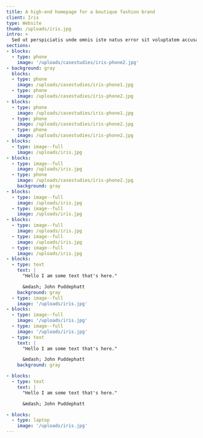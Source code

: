 ```yaml
---
title: A high-end homepage for a boutique fashion brand
client: Iris
type: Website
thumb: /uploads/iris.jpg
intro: >
  Sed ut perspiciatis unde omnis iste natus error sit voluptatem accusantium doloremque laudantium, totam rem aperiam, eaque ipsa quae ab illo inventore veritatis et quasi architecto beatae vitae dicta sunt explicabo. Nemo enim ipsam voluptatem quia voluptas sit aspernatur aut odit aut fugit, sed quia consequuntur magni dolores eos qui ratione voluptatem sequi nesciunt.
sections:
- blocks:
  - type: phone
    image: '/uploads/casestudies/iris-phone2.jpg'
- background: gray
  blocks:
  - type: phone
    image: /uploads/casestudies/iris-phone1.jpg
  - type: phone
    image: /uploads/casestudies/iris-phone2.jpg
- blocks:
  - type: phone
    image: /uploads/casestudies/iris-phone1.jpg
  - type: phone
    image: /uploads/casestudies/iris-phone2.jpg
  - type: phone
    image: /uploads/casestudies/iris-phone2.jpg
- blocks:
  - type: image--full
    image: /uploads/iris.jpg
- blocks:
  - type: image--full
    image: /uploads/iris.jpg
  - type: phone
    image: /uploads/casestudies/iris-phone2.jpg
    background: gray
- blocks:
  - type: image--full
    image: /uploads/iris.jpg
  - type: image--full
    image: /uploads/iris.jpg
- blocks:
  - type: image--full
    image: /uploads/iris.jpg
  - type: image--full
    image: /uploads/iris.jpg
  - type: image--full
    image: /uploads/iris.jpg
- blocks:
  - type: text
    text: |
      "Hello I am some text that's here."

      &mdash; John Puddephatt
    background: gray
  - type: image--full
    image: '/uploads/iris.jpg'
- blocks:
  - type: image--full
    image: '/uploads/iris.jpg'
  - type: image--full
    image: '/uploads/iris.jpg'
  - type: text
    text: |
      "Hello I am some text that's here."

      &mdash; John Puddephatt
    background: gray

- blocks:
  - type: text
    text: |
      "Hello I am some text that's here."

      &mdash; John Puddephatt

- blocks:
  - type: laptop
    image: '/uploads/iris.jpg'
---
```

